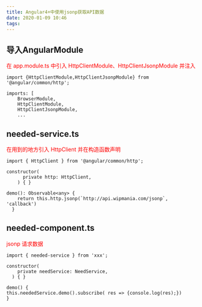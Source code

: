 ```yaml
---
title: Angular4+中使用jsonp获取API数据
date: 2020-01-09 10:46
tags:
---
```


## 导入AngularModule

<p class="center" style="color:red">在 app.module.ts 中引入 HttpClientModule、HttpClientJsonpModule 并注入</p>

```
import {HttpClientModule,HttpClientJsonpModule} from '@angular/common/http';

imports: [
    BrowserModule,
    HttpClientModule,
    HttpClientJsonpModule,
    ...
```

## needed-service.ts

<p class="center" style="color:red">在用到的地方引入 HttpClient 并在构造函数声明</p>

```
import { HttpClient } from '@angular/common/http';

constructor( 
      private http: HttpClient,
    ) { }

demo(): Observable<any> {
    return this.http.jsonp(`http://api.wipmania.com/jsonp`, 'callback')
  }
```

## needed-component.ts

<p class="center" style="color:red">jsonp 请求数据</p>

```
import { needed-service } from 'xxx';

constructor(
    private needService: NeedService,
  ) { }

demo() {
this.neededService.demo().subscribe( res => {console.log(res);})
}
```
